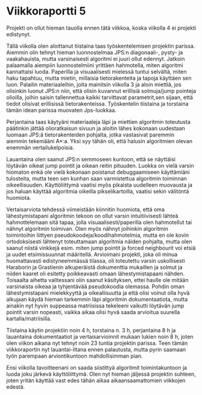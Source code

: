 # Viikkoraportti 5

Projekti on ollut hieman tauolla ennen tätä viikkoa, koska viikolla 4 ei projekti edistynyt. 

Tällä viikolla olen aloittanut tiistaina taas työskentelemisen projektin parissa. Aiemmin olin tehnyt hieman luonnostelmaa JPS:n diagonaali-, pysty- ja vaakahauista, mutta varsinaisesti algoritmi ei juuri ollut edennyt. Jatkoin palaamalla aiempiin luonnostelmiini yrittäen hahmotella, miten algoritmi kannattaisi luoda. Paperilla ja visuaalisesti mielessä tuntui selvältä, miten haku tapahtuu, mutta mietin, millaisia tietorakenteita ja tapoja käyttäen sen luon. Palailin materiaaleihin, joita mainitsin viikolla 3 ja aloin miettiä, jos olisinkin luonut JPS:n niin, että olisin kuvannut erillisiä solmuja/jump pointeja olioilla, joihin saisin tallennettua kaikki tarvittavat parametrit,sen sijaan, että tiedot olisivat erillisissä tietorakenteissa. Työskentelin tiistaina ja torstaina tämän idean parissa muovaten Jps-luokkaa.

Perjantaina taas käytyäni materiaaleja läpi ja miettien algoritmin toteutusta päätinkin jättää olioratkaisun sivuun ja aloitin lähes kokonaan uudestaan luomaan JPS:ä tietorakenteiden pohjalta, jotka vastasivat paremmin aiemmin tekemääni A*:a. Yksi syy tähän oli, että halusin algoritmien olevan enemmän vertailukelpoisia.

Lauantaina olen saanut JPS:n semmoseen kuntoon, että se näyttäisi löytävän oikeat jump pointit ja oikean reitin pituuden. Luokka on vielä varsin hiomaton enkä ole vielä kokonaan poistanut debuggaamiseen käyttämiäni tulosteita, mutta teen sen kunhan saan varmistettua algoritmin toiminnan oikeellisuuden. Käyttöliittymä vaatisi myös pikaista uudelleen muovausta ja jos haluan käyttää algoritmia oikeilla pikselikartoilla, vaatisi sekin välitöntä huomiota.

Vertaisarviota tehdessä viimeistään kiinnitin huomiota, että oma lähestymistapani algoritmin tekoon on ollut varsin intuitiivisesti lähteä hahmottelemaan sitä tapaa, jolla visuaalisesti/paperilla olen hahmotellut tai nähnyt algoritmin toimivan. Olen myös nähnyt joihinkin algoritmin toimintoihin liittyen pseudokoodeja/koodihahmotelmia, mutta en ole kovin ortodoksisesti lähtenyt toteuttamaan algoritmia näiden pohjalta, mutta olen saanut niistä vinkkejä esim. miten jump pointit ja forced neighbourit voi etsiä ja uudet etsimissuunnat määritellä. Arvioimani projekti, joka oli minua huomattavasti edistyneemmässä tilassa, oli toteutettu varsin uskollisesti Haraborin ja Grastienin alkuperäistä dokumenttia mukaillen ja solmut ja niiden kaaret oli esitetty poikkeavasti omaan lähestymistapaani nähden. Toisaalta aihetta valitessani olin saanut käsityksen, ettei haulle ole mitään varsinaista oikeaa ja tyhjentävää pseudokoodia olemassa. Pohdin oman lähestymistapani mielekkyyttä ja oikeallisuutta ja että olisi voinut olla hyvä alkujaan käydä hieman tarkemmin läpi algoritmin dokumentaatiota, mutta ainakin nyt hyvin suppeassa matriisissa tekeleeni vaikutti löytävän jump pointit varsin nopeasti, vaikka aikaa olisi hyvä saada arvioitua suurella kartalla/matriisilla.

Tiistaina käytin projektiin noin 4 h, torstaina n. 3 h, perjantaina 8 h ja lauantaina dokumentaatiot ja vertaisarvioinnit mukaan lukien noin 8 h, joten olen viikon aikana nyt tehnyt noin 23 tuntia projektin parissa. Teen tämän viikkoraportin nyt lauantai-iltana ennen palautusta, mutta pyrin saamaan työn parempaan arviontikuntoon mahdollisimman pian.
 
Ensi viikolla tavoitteenani on saada siistittyä algoritmit toimintakuntoon ja luoda joku järkevä käyttöliittymä. Olen nyt hieman jäljessä projektin suhteen, joten yritän käyttää vast edes tähän aikaa aikaansaamattomien viikkojen edestä.
